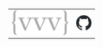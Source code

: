 <table style="width: 100%;">
  <tr>
    <td style="text-align: left;">
      <img src="img/logo.svg" alt="Logo" style="height: 50px;">
    </td>
    <td style="text-align: right;">
      <a href="https://github.com/FriendsAtDawn/cover">
        <img src="img/github-mark.svg" alt="GitHub" style="height: 30px;">
      </a>
    </td>
  </tr>
</table>
